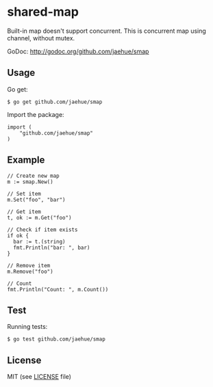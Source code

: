 # shared-map
Built-in map doesn't support concurrent. This is concurrent map using channel, without mutex.

GoDoc: http://godoc.org/github.com/jaehue/smap

## Usage
Go get:
```
$ go get github.com/jaehue/smap
```

Import the package:
```
import (
    "github.com/jaehue/smap"
)
```

## Example
```
// Create new map
m := smap.New()

// Set item
m.Set("foo", "bar")

// Get item
t, ok := m.Get("foo")

// Check if item exists
if ok {
  bar := t.(string)
  fmt.Println("bar: ", bar)
}

// Remove item
m.Remove("foo")

// Count
fmt.Println("Count: ", m.Count())
```

## Test
Running tests:
```
$ go test github.com/jaehue/smap
```

## License
MIT (see [LICENSE](LICENSE) file)
